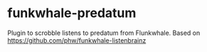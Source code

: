 # funkwhale-predatum
Plugin to scrobble listens to predatum from Flunkwhale. Based on https://github.com/phw/funkwhale-listenbrainz
